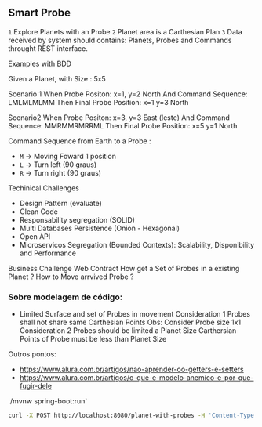 ## Smart Probe

`1` Explore Planets with an Probe
`2` Planet area is a Carthesian Plan
`3` Data received by system should contains: Planets, Probes and Commands throught REST interface.

Examples with BDD

Given a Planet, with Size : 5x5

Scenario 1
When Probe Positon: x=1, y=2 North
And Command Sequence: LMLMLMLMM
Then Final Probe Position: x=1 y=3 North

Scenario2
When Probe Positon: x=3, y=3 East (leste)
And Command Sequence: MMRMMRMRRML
Then Final Probe Position: x=5 y=1 North

Command Sequence from Earth to a Probe :
- `M` -> Moving Foward 1 position
- `L` -> Turn left (90 graus)
- `R` -> Turn right (90 graus)


Techinical Challenges
 - Design Pattern (evaluate)
 - Clean Code
 - Responsability segregation (SOLID)
 - Multi Databases Persistence (Onion - Hexagonal)
 - Open API
 - Microservicos Segregation (Bounded Contexts): Scalability, Disponibility and Performance

Business Challenge
Web Contract
  How get a Set of Probes in a existing Planet ?
  How to Move arrvived Probe ?

### Sobre modelagem de código:
- Limited Surface and set of Probes in movement
  Consideration 1
    Probes shall not share same Carthesian Points
      Obs: Consider Probe size 1x1
  Consideration 2
    Probes should be limited a Planet Size
      Carthersian Points of Probe must be less than Planet Size 


Outros pontos: 
- https://www.alura.com.br/artigos/nao-aprender-oo-getters-e-setters
- https://www.alura.com.br/artigos/o-que-e-modelo-anemico-e-por-que-fugir-dele

./mvnw spring-boot:run`

```bash
curl -X POST http://localhost:8080/planet-with-probes -H 'Content-Type: application/json' -d '{"width":10,"height":10,"probes":[{"x":1,"y":2,"direction":"N","commands": "LMLMLMLMM"},{"x":3,"y":3,"direction":"E","commands": "MMRMMRMRRM"}]}'
```
